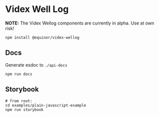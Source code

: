 # Videx Well Log
**NOTE:** The Videx Wellog components are currently in alpha. Use at own risk!

```
npm install @equinor/videx-wellog
```

## Docs
Generate esdoc to `./api-docs`
```
npm run docs 
```

## Storybook

```
# from root:
cd examples/plain-javascript-example
npm run storybook
```
